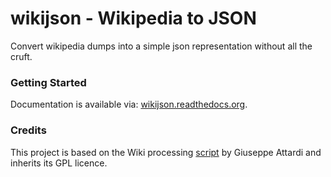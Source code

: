 wikijson - Wikipedia to JSON
============================

Convert wikipedia dumps into a simple json representation without all the cruft.

### Getting Started

Documentation is available via: [wikijson.readthedocs.org](http://wikijson.readthedocs.org/en/latest/).

### Credits

This project is based on the Wiki processing [script](https://github.com/attardi/wikiextractor) by Giuseppe Attardi and inherits its GPL licence.
